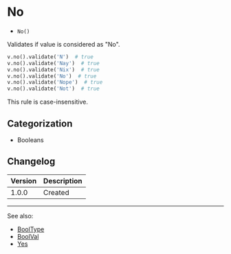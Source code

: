 # No

- `No()`

Validates if value is considered as "No".

```python
v.no().validate('N')  # true
v.no().validate('Nay')  # true
v.no().validate('Nix')  # true
v.no().validate('No')  # true
v.no().validate('Nope')  # true
v.no().validate('Not')  # true
```

This rule is case-insensitive.

## Categorization

- Booleans

## Changelog

Version | Description
--------|-------------
  1.0.0 | Created

***
See also:

- [BoolType](BoolType.md)
- [BoolVal](BoolVal.md)
- [Yes](Yes.md)